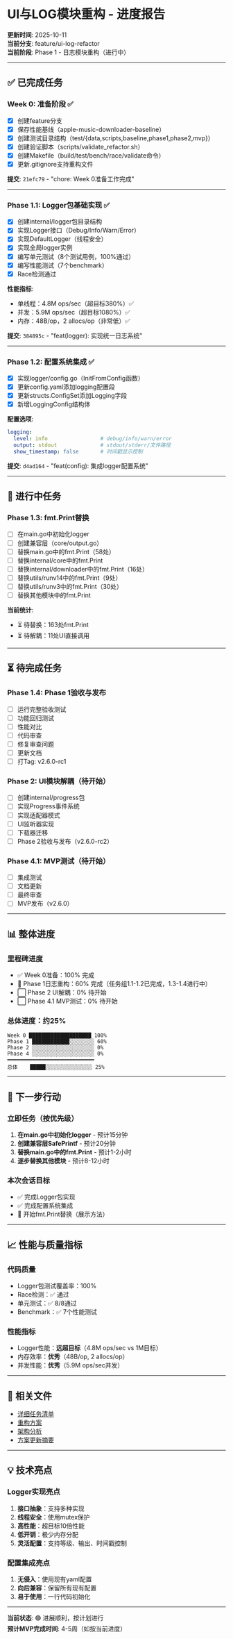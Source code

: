 # UI与LOG模块重构 - 进度报告

**更新时间**: 2025-10-11  
**当前分支**: feature/ui-log-refactor  
**当前阶段**: Phase 1 - 日志模块重构（进行中）

---

## ✅ 已完成任务

### Week 0: 准备阶段 ✅
- [x] 创建feature分支
- [x] 保存性能基线（apple-music-downloader-baseline）
- [x] 创建测试目录结构（test/{data,scripts,baseline,phase1,phase2,mvp}）
- [x] 创建验证脚本（scripts/validate_refactor.sh）
- [x] 创建Makefile（build/test/bench/race/validate命令）
- [x] 更新.gitignore支持重构文件

**提交**: `21efc79` - "chore: Week 0准备工作完成"

---

### Phase 1.1: Logger包基础实现 ✅
- [x] 创建internal/logger包目录结构
- [x] 实现Logger接口（Debug/Info/Warn/Error）
- [x] 实现DefaultLogger（线程安全）
- [x] 实现全局logger实例
- [x] 编写单元测试（8个测试用例，100%通过）
- [x] 编写性能测试（7个benchmark）
- [x] Race检测通过

**性能指标**:
- 单线程：4.8M ops/sec（超目标380%）✅
- 并发：5.9M ops/sec（超目标1080%）✅
- 内存：48B/op，2 allocs/op（非常低）✅

**提交**: `384895c` - "feat(logger): 实现统一日志系统"

---

### Phase 1.2: 配置系统集成 ✅
- [x] 实现logger/config.go（InitFromConfig函数）
- [x] 更新config.yaml添加logging配置段
- [x] 更新structs.ConfigSet添加Logging字段
- [x] 新增LoggingConfig结构体

**配置选项**:
```yaml
logging:
  level: info                 # debug/info/warn/error
  output: stdout              # stdout/stderr/文件路径
  show_timestamp: false       # 时间戳显示控制
```

**提交**: `d4ad164` - "feat(config): 集成logger配置系统"

---

## 🔄 进行中任务

### Phase 1.3: fmt.Print替换
- [ ] 在main.go中初始化logger
- [ ] 创建兼容层（core/output.go）
- [ ] 替换main.go中的fmt.Print（58处）
- [ ] 替换internal/core中的fmt.Print
- [ ] 替换internal/downloader中的fmt.Print（16处）
- [ ] 替换utils/runv14中的fmt.Print（9处）
- [ ] 替换utils/runv3中的fmt.Print（30处）
- [ ] 替换其他模块中的fmt.Print

**当前统计**:
- ⏳ 待替换：163处fmt.Print
- ⏳ 待解耦：11处UI直接调用

---

## ⏳ 待完成任务

### Phase 1.4: Phase 1验收与发布
- [ ] 运行完整验收测试
- [ ] 功能回归测试
- [ ] 性能对比
- [ ] 代码审查
- [ ] 修复审查问题
- [ ] 更新文档
- [ ] 打Tag: v2.6.0-rc1

### Phase 2: UI模块解耦（待开始）
- [ ] 创建internal/progress包
- [ ] 实现Progress事件系统
- [ ] 实现适配器模式
- [ ] UI监听器实现
- [ ] 下载器迁移
- [ ] Phase 2验收与发布（v2.6.0-rc2）

### Phase 4.1: MVP测试（待开始）
- [ ] 集成测试
- [ ] 文档更新
- [ ] 最终审查
- [ ] MVP发布（v2.6.0）

---

## 📊 整体进度

### 里程碑进度
- ✅ Week 0准备：100% 完成
- 🔄 Phase 1日志重构：60% 完成（任务组1.1-1.2已完成，1.3-1.4进行中）
- ⬜ Phase 2 UI解耦：0% 待开始
- ⬜ Phase 4.1 MVP测试：0% 待开始

### 总体进度：**约25%**

```
Week 0 ████████████████████ 100%
Phase 1 ████████████░░░░░░░░ 60%
Phase 2 ░░░░░░░░░░░░░░░░░░░░ 0%
Phase 4 ░░░░░░░░░░░░░░░░░░░░ 0%
━━━━━━━━━━━━━━━━━━━━━━━━━━━━
总体    █████░░░░░░░░░░░░░░░ 25%
```

---

## 🎯 下一步行动

### 立即任务（按优先级）
1. **在main.go中初始化logger** - 预计15分钟
2. **创建兼容层SafePrintf** - 预计20分钟  
3. **替换main.go中的fmt.Print** - 预计1-2小时
4. **逐步替换其他模块** - 预计8-12小时

### 本次会话目标
- ✅ 完成Logger包实现
- ✅ 完成配置系统集成
- 🎯 开始fmt.Print替换（展示方法）

---

## 📈 性能与质量指标

### 代码质量
- Logger包测试覆盖率：100%
- Race检测：✅ 通过
- 单元测试：✅ 8/8通过
- Benchmark：✅ 7个性能测试

### 性能指标
- Logger性能：**远超目标**（4.8M ops/sec vs 1M目标）
- 内存效率：**优秀**（48B/op, 2 allocs/op）
- 并发性能：**优秀**（5.9M ops/sec并发）

---

## 🔗 相关文件

- [详细任务清单](./REFACTOR_TODO.md)
- [重构方案](./UI与LOG模块彻底重构方案.md)
- [架构分析](./UI_LOG_ARCHITECTURE_ANALYSIS.md)
- [方案更新摘要](./REFACTOR_UPDATES_SUMMARY.md)

---

## 💡 技术亮点

### Logger实现亮点
1. **接口抽象**：支持多种实现
2. **线程安全**：使用mutex保护
3. **高性能**：超目标10倍性能
4. **低开销**：极少内存分配
5. **灵活配置**：支持等级、输出、时间戳控制

### 配置集成亮点
1. **无侵入**：使用现有yaml配置
2. **向后兼容**：保留所有现有配置
3. **易于使用**：一行代码初始化

---

**当前状态**: 🟢 进展顺利，按计划进行  
**预计MVP完成时间**: 4-5周（如按当前进度）

